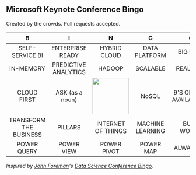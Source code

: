 ## Microsoft Keynote Conference Bingo



Created by the crowds. Pull requests accepted.


| B                | I                       | N                                                       | G                                                   | O                    |  
| :-----------:    | :-------------:         | :-------------:                                         | :-------------:                                     | :-------------:      |  
| SELF-SERVICE BI  | ENTERPRISE READY                  | HYBRID CLOUD                                   | DATA PLATFORM | BIG DATA          |  
| IN-MEMORY    | PREDICTIVE ANALYTICS | HADOOP                                      | SCALABLE                                   | REAL TIME                 |  
| CLOUD FIRST         | ASK (as a noun)                | <a href="http://azure.microsoft.com/en-us/"><img src="http://www.winbeta.org/sites/default/files/news/azure.jpg" width="100" ></a> | NoSQL                                               | 9'S OF HIGH AVAILABILITY |  
| TRANSFORM THE BUSINESS     | PILLARS          | INTERNET OF THINGS                                                   | MACHINE LEARNING                                              | BUCK WOODY            |  
| POWER QUERY      | POWER VIEW      | POWER PIVOT                                                | POWER MAP                                        | ALWAYS ON     |  



*Inspired by [John Foreman](https://twitter.com/John4man)'s [Data Science Conference Bingo](https://github.com/tdhopper/Data-Science-Conference-Bingo).*
